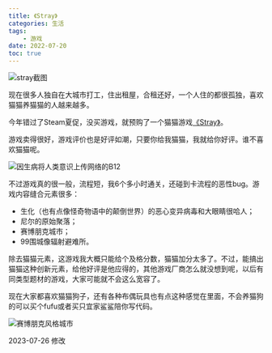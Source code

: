 ```yaml
---
title: 《Stray》
categories: 生活
tags: 
    - 游戏
date: 2022-07-20
toc: true
---
```


![stray截图](https://pbs.twimg.com/media/FYHvWjfUsAQcTAR?format=jpg&name=large)

现在很多人独自在大城市打工，住出租屋，合租还好，一个人住的都很孤独，喜欢猫猫养猫猫的人越来越多。

今年错过了Steam夏促，没买游戏，就预购了一个猫猫游戏[《Stray》](https://store.steampowered.com/app/1332010/Stray/)。

游戏卖得很好，游戏评价也是好评如潮，只要你给我猫猫，我就给你好评。谁不喜欢猫猫呢。

![因生病将人类意识上传网络的B12](https://pbs.twimg.com/media/FYHvZGHVQAMxVTg?format=jpg&name=large)

不过游戏真的很一般，流程短，我6个多小时通关，还碰到卡流程的恶性bug。游戏内容缝合元素很多：

- 生化（也有点像怪奇物语中的颠倒世界）的恶心变异病毒和大眼睛很哈人；
- 尼尔的原始聚落；
- 赛博朋克城市；
- 99围城像辐射避难所。

除去猫猫元素，这游戏我大概只能给个及格分数，猫猫加分太多了。不过，能搞出猫猫这种创新元素，给他好评是他应得的，其他游戏厂商怎么就没想到呢，以后有同类型题材的游戏，大家可能就不会这么宽容了。

现在大家都喜欢猫猫狗子，还有各种布偶玩具也有点这种感觉在里面，不会养猫狗的可以买个fufu或者买只宜家鲨鲨陪你写代码。

![赛博朋克风格城市](https://pbs.twimg.com/media/FYHvZGcUcAAH2Fo?format=jpg&name=large)

2023-07-26 修改
